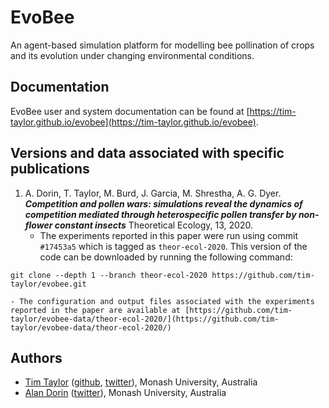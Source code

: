 # EvoBee

An agent-based simulation platform for modelling bee pollination of crops and its evolution under changing environmental conditions.

## Documentation

EvoBee user and system documentation can be found at [https://tim-taylor.github.io/evobee](https://tim-taylor.github.io/evobee).

## Versions and data associated with specific publications

1. A. Dorin, T. Taylor, M. Burd, J. Garcia, M. Shrestha, A. G. Dyer. ***Competition and pollen wars: simulations reveal the dynamics of competition mediated through heterospecific pollen transfer by non-flower constant insects*** Theoretical Ecology, 13, 2020.
    - The experiments reported in this paper were run using commit `#17453a5` which is tagged as `theor-ecol-2020`. This version of the code can be downloaded by running the following command:

```
git clone --depth 1 --branch theor-ecol-2020 https://github.com/tim-taylor/evobee.git
```
    
    - The configuration and output files associated with the experiments reported in the paper are available at [https://github.com/tim-taylor/evobee-data/theor-ecol-2020/](https://github.com/tim-taylor/evobee-data/theor-ecol-2020/)

## Authors
* [Tim Taylor](http://timt.co) ([github](https://github.com/tim-taylor), [twitter](https://twitter.com/drtimt)), Monash University, Australia
* [Alan Dorin](https://research.monash.edu/en/persons/alan-dorin) ([twitter](https://twitter.com/NRGBunny1)), Monash University, Australia
<!--stackedit_data:
eyJoaXN0b3J5IjpbLTE3OTc3NDUwMTQsLTIwMTc2MjU4MzcsLT
E1NTcyNzY3NzQsLTE4MjU5NTQ4NzgsLTEwNDMyMDA0MDcsLTk5
OTk1OTU1NCwtMTc5ODA4NjY1OCwtMTQ5ODg3OTMxNywtNzk1Mj
A4Mjc4LC0xMTUwNTI5MjI1XX0=
-->